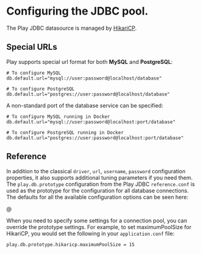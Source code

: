 <!--- Copyright (C) Lightbend Inc. <https://www.lightbend.com> -->
# Configuring the JDBC pool.

The Play JDBC datasource is managed by [HikariCP](https://brettwooldridge.github.io/HikariCP/).

## Special URLs

Play supports special url format for both **MySQL** and **PostgreSQL**:

```
# To configure MySQL
db.default.url="mysql://user:password@localhost/database"

# To configure PostgreSQL
db.default.url="postgres://user:password@localhost/database"
```

A non-standard port of the database service can be specified:

```
# To configure MySQL running in Docker
db.default.url="mysql://user:password@localhost:port/database"

# To configure PostgreSQL running in Docker
db.default.url="postgres://user:password@localhost:port/database"
```

## Reference

In addition to the classical `driver`, `url`, `username`, `password` configuration properties, it also supports additional tuning parameters if you need them.  The `play.db.prototype` configuration from the Play JDBC `reference.conf` is used as the prototype for the configuration for all database connections.  The defaults for all the available configuration options can be seen here:

@[](/confs/play-jdbc/reference.conf)

When you need to specify some settings for a connection pool, you can override the prototype settings.  For example, to set maximumPoolSize for HikariCP, you would set the following in your `application.conf` file:

```
play.db.prototype.hikaricp.maximumPoolSize = 15
```
